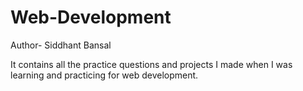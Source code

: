 # Web-Development
Author- Siddhant Bansal

It contains all the practice questions and projects I made when I was learning and practicing for web development.
